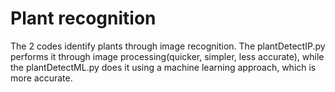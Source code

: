 # Plant recognition
 The 2 codes identify plants through image recognition. The plantDetectIP.py performs it through image processing(quicker, simpler, less accurate), while the plantDetectML.py does it using a machine learning approach, which is more accurate.
